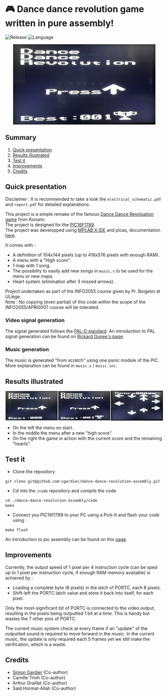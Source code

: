 # 🎮 Dance dance revolution game written in pure assembly!

![Release](https://img.shields.io/badge/Release-v1.0-blueviolet?style=for-the-badge)
![Language](https://img.shields.io/badge/_-ASM-6E4C13.svg?style=for-the-badge)

<div style="display: flex; justify-content: space-around; align-items: center;">
  <img src="illustrations/menu_2.jpg" alt="Game menu - default view" style="width: 90%;"/>
</div>

## Summary
1. [Quick presentation](#quick-presentation)
2. [Results illustrated](#results-illustrated)
3. [Test it](#test-it)
4. [Improvements](#improvements)
5. [Credits](#credits)

## Quick presentation

Disclaimer : It is recommended to take a look the `electrical_schematic.pdf` and `report.pdf` for detailed explanations.

This project is a simple remake of the famous [Dance Dance Revoluation game](https://fr.wikipedia.org/wiki/Dance_Dance_Revolution) from Konami.<br>
The project is designed for the [PIC16F1789](https://ww1.microchip.com/downloads/aemDocuments/documents/OTH/ProductDocuments/DataSheets/40001675C.pdf).<br>
The project was developped using [MPLAB X IDE](https://www.microchip.com/en-us/tools-resources/develop/mplab-x-ide) and picas, documentation [here](https://ww1.microchip.com/downloads/aemDocuments/documents/DEV/ProductDocuments/UserGuides/MPLAB-XC8-PIC-Assembler-User-Guide-50002974.pdf).

It comes with :
- A definition of 104x144 pixels (up to 416x576 pixels with enough RAM).
- A menu with a "High score".
- 1 map with 1 song.
- The possiblity to easily add new songs in `music.s` to be used for the menu or new maps.
- Heart system (elimination after 3 missed arrows).

Project undertaken as part of the INFO2055 course given by Pr. Boigelot at ULiège.<br>
Note : No copying (even partial) of this code within the scope of the INFO2055/APRI0007 course will be tolerated.

### Video signal generation
The signal generated follows the [PAL-G standard](https://www.itu.int/dms_pubrec/itu-r/rec/bt/R-REC-BT.470-6-199811-S!!PDF-E.pdf).
An introduction to PAL signal generation can be found on [Rickard Gunee's page](https://web.archive.org/web/20180624093934/http://www.rickard.gunee.com/projects/video/pic/howto.php).

### Music generation
The music is generated "from scratch" using one psmc module of the PIC. More explanation can be found in `music.s` / `music.inc`.

## Results illustrated
<div style="display: flex; justify-content: space-around; align-items: center;">
  <img src="illustrations/menu_1.jpg" alt="Game menu - default view" style="width: 33%;"/>
  <img src="illustrations/menu_2.jpg" alt="Game menu - high score updated" style="width: 33%;"/>
  <img src="illustrations/game.jpg" alt="in game view with score and heart system" style="width: 33%;"/>
</div>

- On the left the menu on start.
- In the middle the menu after a new "high score".
- On the right the game in action with the current score and the remaining "hearts".

## Test it

- Clone the repository
```console
git clone git@github.com:sgardier/dance-dance-revolution-assembly.git
```

- Cd into the `/code` repository and compile the code
```console
cd ./dance-dance-revolution-assembly/code
make
```

- Connect you PIC16f1789 to your PC using a Pick-It and flash your code using :
```console
make flash
```
An introduction to pic assembly can be found on this [page](https://people.montefiore.uliege.be/boigelot/cours/embedded/exercises/ex-2.pdf).

## Improvements
Currently, the output speed of 1 pixel per 4 instruction cycle (can be sped up to 1 pixel per instruction cycle, if enough RAM memory available) is achieved by :
  - Loading a complete byte (8 pixels) in the latch of PORTC, each 8 pixels.
  - Shift-left the PORTC latch value and store it back into itself, for each pixel.

Only the most-significant bit of PORTC is connected to the video output, resulting in the pixels being outputted 1 bit at a time.
This is handy but wastes the 7 other pins of PORTC.

The current music system check at every frame if an "update" of the outputted sound is required to move forward in the music. In the current music, the update is only required each 5 frames yet we still make the verification, which is a waste.

## Credits
- [Simon Gardier](https://github.com/simon-gardier) (Co-author)
- Camille Trinh (Co-author)
- Arthur Graillet (Co-author)
- Saïd Hormat-Allah (Co-author)
